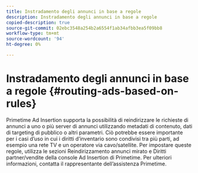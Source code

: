 ```yaml
---
title: Instradamento degli annunci in base a regole
description: Instradamento degli annunci in base a regole
copied-description: true
source-git-commit: 02ebc3548a254b2a6554f1ab34afbb3ea5f09bb8
workflow-type: tm+mt
source-wordcount: '94'
ht-degree: 0%

---
```


# Instradamento degli annunci in base a regole {#routing-ads-based-on-rules}

Primetime Ad Insertion supporta la possibilità di reindirizzare le richieste di annunci a uno o più server di annunci utilizzando metadati di contenuto, dati di targeting di pubblico o altri parametri. Ciò potrebbe essere importante per i casi d’uso in cui i diritti d’inventario sono condivisi tra più parti, ad esempio una rete TV e un operatore via cavo/satellite. Per impostare queste regole, utilizza le sezioni Reindirizzamento annunci mirato e Diritti partner/vendite della console Ad Insertion di Primetime. Per ulteriori informazioni, contatta il rappresentante dell’assistenza Primetime.

